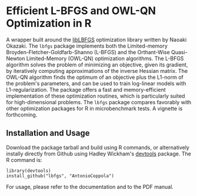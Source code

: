 Efficient L-BFGS and OWL-QN Optimization in R
======

A wrapper built around the [libLBFGS](http://www.chokkan.org/software/liblbfgs/) optimization library written by Naoaki Okazaki. The `lbfgs` package implements both the Limited-memory Broyden-Fletcher-Goldfarb-Shanno (L-BFGS) and the Orthant-Wise Quasi-Newton Limited-Memory (OWL-QN) optimization algorithms. The L-BFGS algorithm solves the problem of minimizing an objective, given its gradient, by iteratively computing approximations of the inverse Hessian matrix. The OWL-QN algorithm finds the optimum of an objective plus the L1-norm of the problem's parameters, and can be used to train log-linear models with L1-regularization. The package offers a fast and memory-efficient implementation of these optimization routines, which is particularly suited for high-dimensional problems. The `lbfgs` package compares favorably with other optimization packages for R in microbenchmark tests. A vignette is forthcoming.

Installation and Usage
-----
Download the package tarball and build using R commands, or alternatively instally directly from Github using Hadley Wickham's [devtools](https://github.com/hadley/devtools) package. The R command is:
```
library(devtools)
install_github("lbfgs", "AntonioCoppola")
```
For usage, please refer to the documentation and to the PDF manual.

